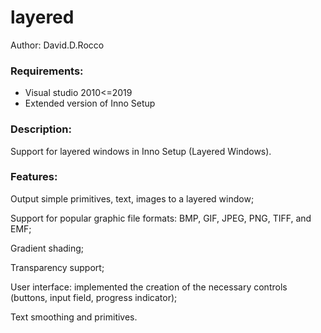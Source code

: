 # layered
Author: David.D.Rocco

### Requirements: 
 * Visual studio 2010<=2019 
 * Extended version of Inno Setup

### Description:
Support for layered windows in Inno Setup (Layered Windows).

### Features:
Output simple primitives, text, images to a layered window; 

Support for popular graphic file formats: BMP, GIF, JPEG, PNG, TIFF, and EMF;

Gradient shading;

Transparency support;

User interface: implemented the creation of the necessary controls (buttons, input field, progress indicator);

Text smoothing and primitives.
